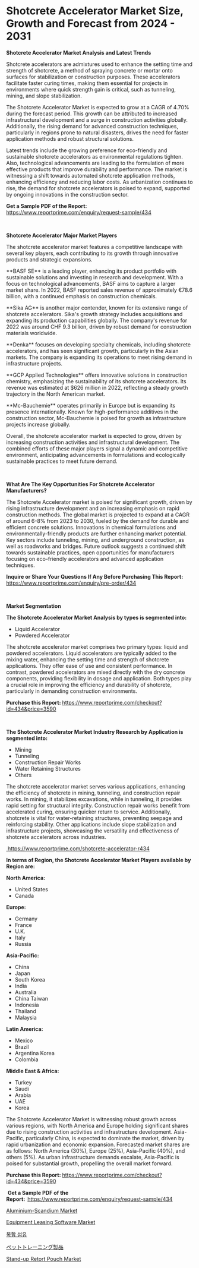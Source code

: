<p><h1>Shotcrete Accelerator Market Size, Growth and Forecast from 2024 - 2031</h1></p><p><strong>Shotcrete Accelerator Market Analysis and Latest Trends</strong></p>
<p><p>Shotcrete accelerators are admixtures used to enhance the setting time and strength of shotcrete, a method of spraying concrete or mortar onto surfaces for stabilization or construction purposes. These accelerators facilitate faster curing times, making them essential for projects in environments where quick strength gain is critical, such as tunneling, mining, and slope stabilization.</p><p>The Shotcrete Accelerator Market is expected to grow at a CAGR of 4.70% during the forecast period. This growth can be attributed to increased infrastructural development and a surge in construction activities globally. Additionally, the rising demand for advanced construction techniques, particularly in regions prone to natural disasters, drives the need for faster application methods and robust structural solutions.</p><p>Latest trends include the growing preference for eco-friendly and sustainable shotcrete accelerators as environmental regulations tighten. Also, technological advancements are leading to the formulation of more effective products that improve durability and performance. The market is witnessing a shift towards automated shotcrete application methods, enhancing efficiency and reducing labor costs. As urbanization continues to rise, the demand for shotcrete accelerators is poised to expand, supported by ongoing innovations in the construction sector.</p></p>
<p><strong>Get a Sample PDF of the Report:&nbsp;</strong> <a href="https://www.reportprime.com/enquiry/request-sample/434">https://www.reportprime.com/enquiry/request-sample/434</a></p>
<p>&nbsp;</p>
<p><strong>Shotcrete Accelerator Major Market Players</strong></p>
<p><p>The shotcrete accelerator market features a competitive landscape with several key players, each contributing to its growth through innovative products and strategic expansions. </p><p>**BASF SE** is a leading player, enhancing its product portfolio with sustainable solutions and investing in research and development. With a focus on technological advancements, BASF aims to capture a larger market share. In 2022, BASF reported sales revenue of approximately €78.6 billion, with a continued emphasis on construction chemicals.</p><p>**Sika AG** is another major contender, known for its extensive range of shotcrete accelerators. Sika's growth strategy includes acquisitions and expanding its production capabilities globally. The company's revenue for 2022 was around CHF 9.3 billion, driven by robust demand for construction materials worldwide.</p><p>**Denka** focuses on developing specialty chemicals, including shotcrete accelerators, and has seen significant growth, particularly in the Asian markets. The company is expanding its operations to meet rising demand in infrastructure projects.</p><p>**GCP Applied Technologies** offers innovative solutions in construction chemistry, emphasizing the sustainability of its shotcrete accelerators. Its revenue was estimated at $626 million in 2022, reflecting a steady growth trajectory in the North American market.</p><p>**Mc-Bauchemie** operates primarily in Europe but is expanding its presence internationally. Known for high-performance additives in the construction sector, Mc-Bauchemie is poised for growth as infrastructure projects increase globally.</p><p>Overall, the shotcrete accelerator market is expected to grow, driven by increasing construction activities and infrastructural development. The combined efforts of these major players signal a dynamic and competitive environment, anticipating advancements in formulations and ecologically sustainable practices to meet future demand.</p></p>
<p>&nbsp;</p>
<p><strong>What Are The Key Opportunities For Shotcrete Accelerator Manufacturers?</strong></p>
<p><p>The Shotcrete Accelerator market is poised for significant growth, driven by rising infrastructure development and an increasing emphasis on rapid construction methods. The global market is projected to expand at a CAGR of around 6-8% from 2023 to 2030, fueled by the demand for durable and efficient concrete solutions. Innovations in chemical formulations and environmentally-friendly products are further enhancing market potential. Key sectors include tunneling, mining, and underground construction, as well as roadworks and bridges. Future outlook suggests a continued shift towards sustainable practices, open opportunities for manufacturers focusing on eco-friendly accelerators and advanced application techniques.</p></p>
<p><strong>Inquire or Share Your Questions If Any Before Purchasing This Report:</strong> <a href="https://www.reportprime.com/enquiry/pre-order/434">https://www.reportprime.com/enquiry/pre-order/434</a></p>
<p>&nbsp;</p>
<p><strong>Market Segmentation</strong></p>
<p><strong>The Shotcrete Accelerator Market Analysis by types is segmented into:</strong></p>
<p><ul><li>Liquid Accelerator</li><li>Powdered Accelerator</li></ul></p>
<p><p>The shotcrete accelerator market comprises two primary types: liquid and powdered accelerators. Liquid accelerators are typically added to the mixing water, enhancing the setting time and strength of shotcrete applications. They offer ease of use and consistent performance. In contrast, powdered accelerators are mixed directly with the dry concrete components, providing flexibility in dosage and application. Both types play a crucial role in improving the efficiency and durability of shotcrete, particularly in demanding construction environments.</p></p>
<p><strong>Purchase this Report:&nbsp;</strong><a href="https://www.reportprime.com/checkout?id=434&price=3590">https://www.reportprime.com/checkout?id=434&price=3590</a></p>
<p>&nbsp;</p>
<p><strong>The Shotcrete Accelerator Market Industry Research by Application is segmented into:</strong></p>
<p><ul><li>Mining</li><li>Tunneling</li><li>Construction Repair Works</li><li>Water Retaining Structures</li><li>Others</li></ul></p>
<p><p>The shotcrete accelerator market serves various applications, enhancing the efficiency of shotcrete in mining, tunneling, and construction repair works. In mining, it stabilizes excavations, while in tunneling, it provides rapid setting for structural integrity. Construction repair works benefit from accelerated curing, ensuring quicker return to service. Additionally, shotcrete is vital for water-retaining structures, preventing seepage and reinforcing stability. Other applications include slope stabilization and infrastructure projects, showcasing the versatility and effectiveness of shotcrete accelerators across industries.</p></p>
<p><a href="https://www.reportprime.com/shotcrete-accelerator-r434">&nbsp;https://www.reportprime.com/shotcrete-accelerator-r434</a></p>
<p><strong>In terms of Region, the Shotcrete Accelerator Market Players available by Region are:</strong></p>
<p>
    <p> <strong> North America: </strong>
        <ul>
            <li>United States</li>
            <li>Canada</li>
        </ul>
        </p> 
    <p> <strong> Europe: </strong>
        <ul>
            <li>Germany</li>
            <li>France</li>
            <li>U.K.</li>
            <li>Italy</li>
            <li>Russia</li>
        </ul>
        </p> 
    <p> <strong> Asia-Pacific: </strong>
        <ul>
            <li>China</li>
            <li>Japan</li>
            <li>South Korea</li>
            <li>India</li>
            <li>Australia</li>
            <li>China Taiwan</li>
            <li>Indonesia</li>
            <li>Thailand</li>
            <li>Malaysia</li>
        </ul>
        </p> 
    <p> <strong> Latin America: </strong>
        <ul>
            <li>Mexico</li>
            <li>Brazil</li>
            <li>Argentina Korea</li>
            <li>Colombia</li>
        </ul>
        </p> 
    <p> <strong> Middle East & Africa: </strong>
        <ul>
            <li>Turkey</li>
            <li>Saudi</li>
            <li>Arabia</li>
            <li>UAE</li>
            <li>Korea</li>
        </ul>
    </p>
    </p>
<p><p>The Shotcrete Accelerator Market is witnessing robust growth across various regions, with North America and Europe holding significant shares due to rising construction activities and infrastructure development. Asia-Pacific, particularly China, is expected to dominate the market, driven by rapid urbanization and economic expansion. Forecasted market shares are as follows: North America (30%), Europe (25%), Asia-Pacific (40%), and others (5%). As urban infrastructure demands escalate, Asia-Pacific is poised for substantial growth, propelling the overall market forward.</p></p>
<p><strong>Purchase this Report: </strong><a href="https://www.reportprime.com/checkout?id=434&price=3590">https://www.reportprime.com/checkout?id=434&price=3590</a></p>
<p>&nbsp;<strong>Get a Sample PDF of the Report:&nbsp;&nbsp;</strong><a href="https://www.reportprime.com/enquiry/request-sample/434">https://www.reportprime.com/enquiry/request-sample/434</a></p>
<p><strong></strong></p>
<p><p><a href="https://www.linkedin.com/pulse/global-aluminium-scandium-market-exploring-share-trends-future-dtuce?trackingId=BtPXKqa3RoqaXUcZKBEdWA%3D%3D">Aluminium-Scandium Market</a></p><p><a href="https://medium.com/@jeniw10236654655/equipment-leasing-software-market-evolution-global-trends-and-regional-dynamics-2024-2031-fe1f2b2c1877">Equipment Leasing Software Market</a></p><p><a href="https://medium.com/@bobbykihnyt57786/%EC%A0%84%EB%9E%B5%EC%A0%81-%ED%86%B5%EC%B0%B0%EB%A0%A5-%EA%B8%80%EB%A1%9C%EB%B2%8C-%EB%B3%B5%ED%95%A9-%EC%84%AC%EC%9C%A0-%EC%8B%9C%EC%9E%A5-%EB%8F%99%ED%96%A5-2024-2031-170%ED%8E%98%EC%9D%B4%EC%A7%80%EC%97%90-%EA%B1%B8%EC%B3%90-%EB%8B%A4%EB%A3%B8-4a0ac416efe8">복합 섬유</a></p><p><a href="https://medium.com/@eunawiegad2023/%E5%B0%86%E6%9D%A5%E3%81%AE%E6%BA%96%E5%82%99-%E3%82%B0%E3%83%AD%E3%83%BC%E3%83%90%E3%83%AB%E3%83%9A%E3%83%83%E3%83%88%E3%83%88%E3%83%AC%E3%83%BC%E3%83%8B%E3%83%B3%E3%82%B0%E8%A3%BD%E5%93%81%E5%B8%82%E5%A0%B4%E3%81%AB%E9%96%A2%E3%81%99%E3%82%8B%E6%88%A6%E7%95%A5%E7%9A%84%E6%B4%9E%E5%AF%9F-2024-2031-0e6307b814b6">ペットトレーニング製品</a></p><p><a href="https://issuu.com/reportprime-2/docs/stand-up-retort-pouch-market-size-2_ed2a1b864110c5">Stand-up Retort Pouch Market</a></p></p>